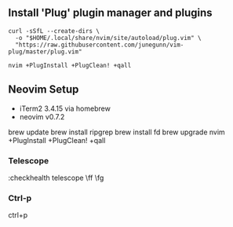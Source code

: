 Install 'Plug' plugin manager and plugins
-----------------------------------------

```
curl -sSfL --create-dirs \
  -o "$HOME/.local/share/nvim/site/autoload/plug.vim" \
  "https://raw.githubusercontent.com/junegunn/vim-plug/master/plug.vim"

nvim +PlugInstall +PlugClean! +qall
```

Neovim Setup
------------

* iTerm2 3.4.15 via homebrew
* neovim v0.7.2

brew update
brew install ripgrep
brew install fd
brew upgrade
nvim +PlugInstall +PlugClean! +qall

### Telescope

:checkhealth telescope
\ff
\fg

### Ctrl-p

ctrl+p
